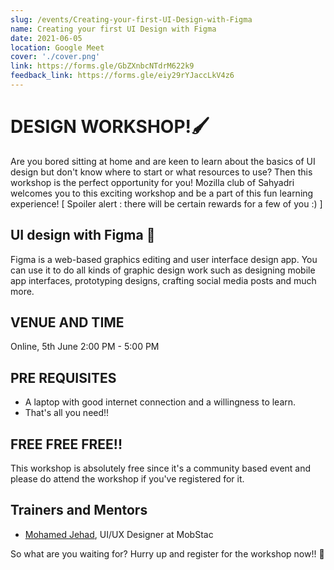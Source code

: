 ```yaml
---
slug: /events/Creating-your-first-UI-Design-with-Figma
name: Creating your first UI Design with Figma
date: 2021-06-05
location: Google Meet
cover: './cover.png'
link: https://forms.gle/GbZXnbcNTdrM622k9
feedback_link: https://forms.gle/eiy29rYJaccLkV4z6
---
```


# DESIGN WORKSHOP!🖌️
Are you bored sitting at home and are keen to learn about the basics of  UI design but don't know where to start or what resources to use? Then this workshop is the perfect opportunity for you! Mozilla club of Sahyadri welcomes you to this exciting workshop and be a part of this fun learning experience! [ Spoiler alert : there will be certain rewards for a few of you :) ]

## UI design with Figma 🎨
Figma is a web-based graphics editing and user interface design app. You can use it to do all kinds of graphic design work such as designing mobile app interfaces, prototyping designs, crafting social media posts and much more.

## VENUE AND TIME
Online, 5th June 2:00 PM - 5:00 PM

## PRE REQUISITES
- A laptop with good internet connection and a willingness to learn.
- That's all you need!!

## FREE FREE FREE!!
This workshop is absolutely free since it's a community based event and please do attend the workshop if you've registered for it.

## Trainers and Mentors
- [Mohamed Jehad](https://github.com/jehadmohamedz), UI/UX Designer at MobStac

So what are you waiting for? Hurry up and register for the  workshop now!! 🙌